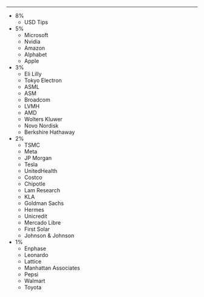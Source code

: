 ***
- 8%
	- USD Tips
- 5%
	- Microsoft
	- Nvidia
	- Amazon
	- Alphabet
	- Apple
- 3%
	- Eli Lilly
	- Tokyo Electron
	- ASML
	- ASM
	- Broadcom
	- LVMH
	- AMD
	- Wolters Kluwer
	- Novo Nordisk
	- Berkshire Hathaway
- 2%
	- TSMC
	- Meta
	- JP Morgan
	- Tesla
	- UnitedHealth
	- Costco
	- Chipotle
	- Lam Research
	- KLA
	- Goldman Sachs
	- Hermes
	- Unicredit
	- Mercado Libre
	- First Solar
	- Johnson & Johnson
- 1%
	- Enphase
	- Leonardo
	- Lattice
	- Manhattan Associates
	- Pepsi
	- Walmart
	- Toyota